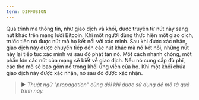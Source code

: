 ```yaml
---
term: DIFFUSION
---
```


Quá trình mà thông tin, như giao dịch và khối, được truyền từ nút này sang nút khác trên mạng lưới Bitcoin. Khi một người dùng thực hiện một giao dịch, trước tiên nó được nút mà họ kết nối với xác minh. Sau khi được xác nhận, giao dịch này được chuyển tiếp đến các nút khác mà nó kết nối, những nút này lại tiếp tục xác minh và sau đó phát tán nó. Một cách nhanh chóng, một phần lớn các nút của mạng sẽ biết về giao dịch. Nếu nó cung cấp đủ phí, các thợ mỏ sẽ bao gồm nó trong khối ứng viên của họ. Khi một khối chứa giao dịch này được xác nhận, nó sau đó được xác nhận.

> ► *Thuật ngữ "propagation" cũng đôi khi được sử dụng để mô tả quá trình này.*